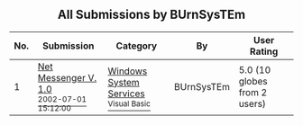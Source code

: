 ﻿<div align="center">

## All Submissions by BUrnSysTEm

</div>

No.  | Submission | Category | By   | User Rating
---- | ---------- | -------- | ---- | -----------
1 | [Net Messenger V\. 1\.0<br /><sup>2002-07-01 15:12:00</sup>](https://github.com/Planet-Source-Code/burnsystem-net-messenger-v-1-0__1-36600) | [Windows System Services<br /><sup>Visual Basic</sup>](../ByCategory/windows-system-services__1-35.md) | BUrnSysTEm | 5.0 (10 globes from 2 users)

